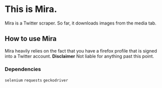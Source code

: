 # This is Mira.
Mira is a Twitter scraper. So far, it downloads images from the media tab.

## How to use Mira
Mira heavily relies on the fact that you have a firefox profile that is signed into a Twitter account.
**Disclaimer** Not liable for anything past this point.

### Dependencies
`selenium`
`requests`
`geckodriver`

